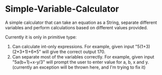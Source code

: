 # Simple-Variable-Calculator
A simple calculator that can take an equation as a String, separate different variables and perform calculations based on different values provided.

Currently it is only in primitive type:
1. Can calculate int-only expressions. For example, given input "5(1+3)(2\*3+1)+6*5" will give the correct output 170.
2. Can separate most of the variables correctly. For example, given input "5a(b+1)+x-y/3" will prompt the user to enter value for a, b, x and y.
(currently an exception will be thrown here, and I'm trying to fix it)
